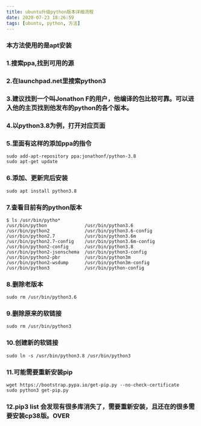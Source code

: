 ```yaml
---
title: ubuntu升级python版本详细流程
date: 2020-07-23 18:26:59
tags: [ubuntu, python, 方法]
---
```

### 本方法使用的是apt安装

### 1.搜索ppa,找到可用的源

### 2.在launchpad.net里搜索python3

### 3.建议找到一个叫Jonathon F的用户，他编译的包比较可靠。可以进入他的主页找到他发布的python的各个版本。

### 4.以python3.8为例，打开对应页面

### 5.里面有这样的添加ppa的指令
```
sudo add-apt-repository ppa:jonathonf/python-3.8
sudo apt-get update
```

### 6.添加、更新完后安装
```
sudo apt install python3.8
```

### 7.查看目前有的python版本
```
$ ls /usr/bin/pytho*
/usr/bin/python              /usr/bin/python3.6
/usr/bin/python2             /usr/bin/python3.6-config
/usr/bin/python2.7           /usr/bin/python3.6m
/usr/bin/python2.7-config    /usr/bin/python3.6m-config
/usr/bin/python2-config      /usr/bin/python3.8
/usr/bin/python2-jsonschema  /usr/bin/python3-config
/usr/bin/python2-pbr         /usr/bin/python3m
/usr/bin/python2-wsdump      /usr/bin/python3m-config
/usr/bin/python3             /usr/bin/python-config

```

### 8.删除老版本
```
sudo rm /usr/bin/python3.6
```

### 9.删除原来的软链接
```
sudo rm /usr/bin/python3
```

### 10.创建新的软链接
```
sudo ln -s /usr/bin/python3.8 /usr/bin/python3
```

### 11.可能需要重新安装pip
```
wget https://bootstrap.pypa.io/get-pip.py --no-check-certificate
sudo python3 get-pip.py
```

### 12.pip3 list 会发现有很多库消失了，需要重新安装，且还在的很多需要安装cp38版。OVER
